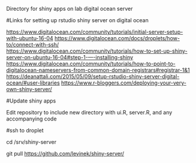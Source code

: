 Directory for shiny apps on lab digital ocean server

#Links for setting up rstudio shiny server on digital ocean

https://www.digitalocean.com/community/tutorials/initial-server-setup-with-ubuntu-16-04
https://www.digitalocean.com/docs/droplets/how-to/connect-with-ssh/
https://www.digitalocean.com/community/tutorials/how-to-set-up-shiny-server-on-ubuntu-16-04#step-1-—-installing-shiny
https://www.digitalocean.com/community/tutorials/how-to-point-to-digitalocean-nameservers-from-common-domain-registrars#registrar-1&1
https://deanattali.com/2015/05/09/setup-rstudio-shiny-server-digital-ocean/#user-libraries
https://www.r-bloggers.com/deploying-your-very-own-shiny-server/

#Update shiny apps

Edit repository to include new directory with ui.R, server.R, and any accompanying code

#ssh to droplet

cd /srv/shiny-server

git pull https://github.com/levinek/shiny-server/
